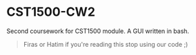 # CST1500-CW2
Second coursework for CST1500 module. A GUI written in bash.

> Firas or Hatim if you're reading this stop using our code ;)